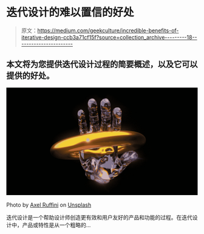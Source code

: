 # 迭代设计的难以置信的好处

> 原文：<https://medium.com/geekculture/incredible-benefits-of-iterative-design-ccb3a71cf15f?source=collection_archive---------18----------------------->

## 本文将为您提供迭代设计过程的简要概述，以及它可以提供的好处。

![](img/08f8e3e335ecb9db2eed5962160b12d3.png)

Photo by [Axel Ruffini](https://unsplash.com/@4xel?utm_source=medium&utm_medium=referral) on [Unsplash](https://unsplash.com?utm_source=medium&utm_medium=referral)

迭代设计是一个帮助设计师创造更有效和用户友好的产品和功能的过程。在迭代设计中，产品或特性是从一个粗略的…